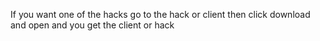 If you want one of the hacks go to the hack or client then click download and open and you get the client or hack
